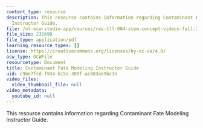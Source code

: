 ```yaml
---
content_type: resource
description: This resource contains information regarding Contaminant Fate Modeling
  Instructor Guide.
file: /ol-ocw-studio-app/courses/res-tll-004-stem-concept-videos-fall-2013/c9be7fcdf934b15a309fac803ae9bc3e_MITRES_TLL-004F13_CnFat_IG.pdf
file_size: 231698
file_type: application/pdf
learning_resource_types: []
license: https://creativecommons.org/licenses/by-nc-sa/4.0/
ocw_type: OCWFile
resourcetype: Document
title: Contaminant Fate Modeling Instructor Guide
uid: c9be7fcd-f934-b15a-309f-ac803ae9bc3e
video_files:
  video_thumbnail_file: null
video_metadata:
  youtube_id: null
---
```

This resource contains information regarding Contaminant Fate Modeling Instructor Guide.